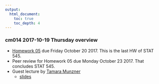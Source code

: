 ```yaml
---
output:
  html_document:
    toc: true
    toc_depth: 4
---
```


### cm014 2017-10-19 Thursday overview

* [Homework 05](hw05_factor-figure-boss-repo-hygiene.html) due Friday October 20 2017. This is the last HW of STAT 545.
* Peer review for Homework 05 due Monday October 23 2017. That concludes STAT 545.
* Guest lecture by [Tamara Munzner](https://www.cs.ubc.ca/~tmm)
     * [slides](https://www.cs.ubc.ca/~tmm/talks/minicourse14/vad17stat545.pdf)
